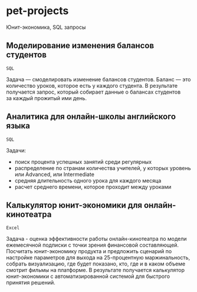 # pet-projects
Юнит-экономика, SQL запросы

## Моделирование изменения балансов студентов 
`SQL`

Задача — смоделировать изменение балансов студентов. Баланс — это количество уроков, которое есть у каждого студента. В результате получается запрос, который собирает данные о балансах студентов за каждый прожитый ими день.

## Аналитика для онлайн-школы английского языка 
`SQL`

Задачи:
- поиск процента успешных занятий среди регулярных
- распределение по странам количества учителей, у которых уровень или Advanced, или Intermediate
- средняя длительность одного урока для каждого месяца 
- расчет среднего времени, которое проходит между уроками

## Калькулятор юнит-экономики для онлайн-кинотеатра 
`Excel`

Задача - оценка эффективности работы онлайн-кинотеатра по модели ежемесячной подписки с точки зрения финансовой составляющей. Посчитать юнит-экономику продукта и предложить сценарий по настройке параметров для выхода на 25-процентную маржинальность, собрать визуализацию, где будет показано, кто, где и в каком объеме смотрит фильмы на платформе. В результате получается калькулятор юнит-экономики с автоматизированной системой для быстрого принятия решений. 
